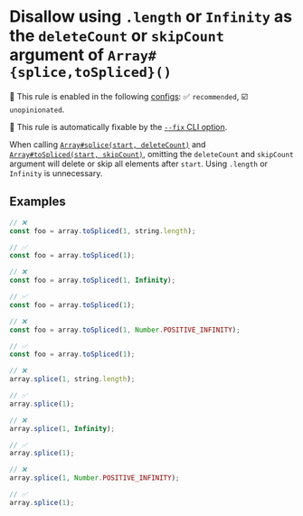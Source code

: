 # Disallow using `.length` or `Infinity` as the `deleteCount` or `skipCount` argument of `Array#{splice,toSpliced}()`

💼 This rule is enabled in the following [configs](https://github.com/sindresorhus/eslint-plugin-unicorn#recommended-config): ✅ `recommended`, ☑️ `unopinionated`.

🔧 This rule is automatically fixable by the [`--fix` CLI option](https://eslint.org/docs/latest/user-guide/command-line-interface#--fix).

<!-- end auto-generated rule header -->
<!-- Do not manually modify this header. Run: `npm run fix:eslint-docs` -->

<!-- Remove this comment, add more detailed description. -->

When calling [`Array#splice(start, deleteCount)`](https://developer.mozilla.org/en-US/docs/Web/JavaScript/Reference/Global_Objects/Array/splice) and [`Array#toSpliced(start, skipCount)`](https://developer.mozilla.org/en-US/docs/Web/JavaScript/Reference/Global_Objects/Array/toSpliced), omitting the `deleteCount` and `skipCount` argument will delete or skip all elements after `start`. Using `.length` or `Infinity` is unnecessary.

## Examples

```js
// ❌
const foo = array.toSpliced(1, string.length);

// ✅
const foo = array.toSpliced(1);
```

```js
// ❌
const foo = array.toSpliced(1, Infinity);

// ✅
const foo = array.toSpliced(1);
```

```js
// ❌
const foo = array.toSpliced(1, Number.POSITIVE_INFINITY);

// ✅
const foo = array.toSpliced(1);
```

```js
// ❌
array.splice(1, string.length);

// ✅
array.splice(1);
```

```js
// ❌
array.splice(1, Infinity);

// ✅
array.splice(1);
```

```js
// ❌
array.splice(1, Number.POSITIVE_INFINITY);

// ✅
array.splice(1);
```

